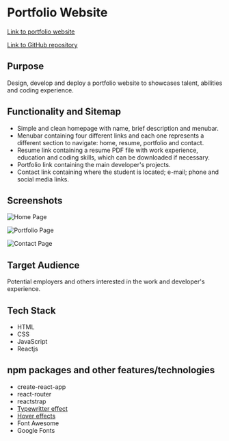 # Portfolio Website

[Link to portfolio website](http://www.jessicaribeiroalves.com/)

[Link to GitHub repository](https://github.com/jessicaribeiroalves/portfolio-website)

## Purpose

Design, develop and deploy a portfolio website to showcases talent, abilities and coding experience.

## Functionality and Sitemap

- Simple and clean homepage with name, brief description and menubar.
- Menubar containing four different links and each one represents a different section to navigate: home, resume, portfolio and contact.
- Resume link containing a resume PDF file with work experience, education and coding skills, which can be downloaded if necessary.
- Portfolio link containing the main developer's projects.
- Contact link containing where the student is located; e-mail; phone and social media links.

## Screenshots

![Home Page](https://github.com/jessicaribeiroalves/portfolio-website/blob/master/docs/images/HomeScreenshot.png)

![Portfolio Page](https://github.com/jessicaribeiroalves/portfolio-website/blob/master/docs/images/PortfolioScreenshot.png)

![Contact Page](https://github.com/jessicaribeiroalves/portfolio-website/blob/master/docs/images/ContactScreenshot.png)

## Target Audience

Potential employers and others interested in the work and developer's experience.

## Tech Stack

- HTML
- CSS
- JavaScript
- Reactjs

## npm packages and other features/technologies

- create-react-app
- react-router
- reactstrap
- [Typewritter effect](https://css-tricks.com/snippets/css/typewriter-effect/)
- [Hover effects](http://ianlunn.github.io/Hover/#effects)
- Font Awesome
- Google Fonts